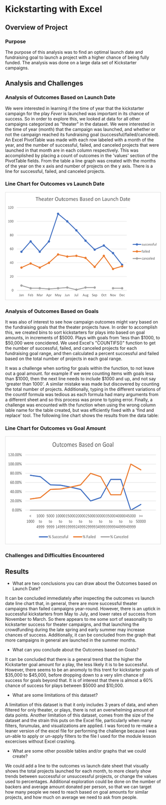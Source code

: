 # Kickstarting with Excel

## Overview of Project
### Purpose
The purpose of this analysis was to find an optimal launch date and fundraising goal to launch a project with a higher chance of being fully funded. The analysis was done on a large data set of Kickstarter campaigns.

## Analysis and Challenges

### Analysis of Outcomes Based on Launch Date
We were interested in learning if the time of year that the kickstarter campaign for the play _Fever_ is launched was important in its chance of success. So in order to explore this, we looked at data for all other campaigns categorized as "theater" in the dataset. We were interested in the time of year (month) that the campaign was launched, and whether or not the campaign reached its fundraising goal (successful/failed/canceled). An Excel PivotTable was made with each row labeled with a month of the year, and the number of successful, failed, and canceled projects that were launched in that month are in each column respectively. This was accomplished by placing a count of outcomes in the 'values' section of the PivotTable fields. From the table a line graph was created with the months of the year on the x axis and number of projects on the y axis. There is a line for successful, failed, and canceled projects.
### Line Chart for Outcomes vs Launch Date
<img src="resources/Theater_Outcomes_vs_Launch.png" 
width ="600" height="350">

### Analysis of Outcomes Based on Goals
It was also of interest to see how campaign outcomes might vary based on the fundraising goals that the theater projects have. In order to accomplish this, we created bins to sort kickstarters for plays into based on goal amounts, in increments of $5000. Plays with goals from 'less than $1000, to $50,000 were concidered. We used Excel's "COUNTIFS()" function to get the number of successful, failed, and canceled projects for each fundraising goal range, and then calculated a percent successful and failed based on the total number of projects in each goal range.

It was a challenge when sorting for goals within the function, to not leave out a goal amount. for example if we were counting items with goals less than $1000, then the next line needs to include $1000 and up, and not say 'greater than 1000'. A similar mistake was made but discovered by counting the total number of projects. Additionally, typing in the different variations of the countif formula was tedious as each formula had many arguments from a different sheet and so this process was prone to typing error. Finally, a challenge was encounted with the function when using the wrong column lable name for the table created, but was efficiently fixed with a 'find and replace' tool. The following line chart shows the results from the data table:

### Line Chart for Outcomes vs Goal Amount
<img src="resources/outcomes_vs_goals.png" 
width ="600" height="350">

### Challenges and Difficulties Encountered

## Results

- What are two conclusions you can draw about the Outcomes based on Launch Date?

It can be concluded immediately after inspecting the outcomes vs launch date line chart that, in general, there are more successful theater campaigns than failed campaigns year-round. However, there is an uptick in successful kickstarters from May to July, and lower rates of success from November to March. So there appears to me some sort of seasonality to kickstarter success for theater campaigns, and that launching the crowdfunding during the late spring and early summer may increase chances of success. Additionally, it can be concluded from the graph that more campaigns in general are launched in the summer months.


- What can you conclude about the Outcomes based on Goals?

It can be concluded that there is a general trend that the higher the Kickstarter goal amount for a play, the less likely it is to be successful. However, there seems to be an anomoly to this trent for kickstarter goals of $35,000 to $45,000, before dropping down to a very slim chance of success for goals beyond that. It is of interest that there is almost a 60% chance of success for plays between $5000 and $10,000.

- What are some limitations of this dataset?

A limitation of this dataset is that it only includes 3 years of data, and when filtered for only theater, or plays, there is not an overwhelming amount of data points. Another limitation of this dataset, comes from the size of the dataset and the strain this puts on the Excel file, particularly when many filters, forumulas, and visualizations are applied. I was forced to re-make a leaner version of the excel file for performing the challenge because I was un-able to apply or un-apply filters to the file I used for the module lesson excercises without Excel crashing.

- What are some other possible tables and/or graphs that we could create?

We could add a line to the outcomes vs launch date sheet that visually shows the total projects launched for each month, to more clearly show trends between successful or unsuccessful projects, or change the values used to percentages. Additional exploration could be done on the number of backers and average amount donated per person, so that we can target how many people we need to reach based on goal amounts for similar projects, and how much on average we need to ask from people.